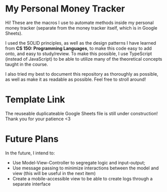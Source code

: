 My Personal Money Tracker
===

Hi! These are the macros I use to automate methods inside my personal money tracker
(separate from the money tracker itself, which is in Google Sheets).

I used the SOLID principles, as well as the design patterns I have learned from **CS 150: Programming Languages**, to make this code easy to add onto, and easy to study/review.
To make this possible, I use TypeScript (instead of JavaScript) to be able to utilize many of the theoretical concepts taught in the course.

I also tried my best to document this repository as thoroughly as possible, as well as make it as readable as possible.
Feel free to stroll around!

Template Link
===

The reuseable duplicateable Google Sheets file is still under construction!
Thank you for your patience <3

Future Plans
===

In the future, I intend to:
- Use Model-View-Controller to segregate logic and input-output;
- Use message passing to minimize interactions between the model and view (this will be useful in the next item)
- Create a mobile-accessible view to be able to create logs through a separate interface